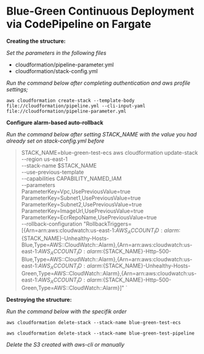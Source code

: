 # Blue-Green Continuous Deployment via CodePipeline on Fargate

**Creating the structure:**

*Set the parameters in the following files*

- cloudformation/pipeline-parameter.yml
- cloudformation/stack-config.yml

*Run the command below after completing authentication and aws profile settings;*

`aws cloudformation create-stack --template-body file://cloudformation/pipeline.yml --cli-input-yaml file://cloudformation/pipeline-parameter.yml`


**Configure alarm-based auto-rollback**

*Run the command below after setting STACK_NAME with the value you had already set on stack-config.yml before*

> STACK_NAME=blue-green-test-ecs
> aws cloudformation update-stack \
>   --region us-east-1 \
>   --stack-name $STACK_NAME  \
>   --use-previous-template \
>   --capabilities CAPABILITY_NAMED_IAM \
>   --parameters \
>        ParameterKey=Vpc,UsePreviousValue=true \
>        ParameterKey=Subnet1,UsePreviousValue=true \
>        ParameterKey=Subnet2,UsePreviousValue=true \
>        ParameterKey=ImageUrl,UsePreviousValue=true \
>        ParameterKey=EcrRepoName,UsePreviousValue=true \
>   --rollback-configuration "RollbackTriggers=[{Arn=arn:aws:cloudwatch:us-east-1:$AWS_ACCOUNT_ID:alarm:${STACK_NAME}-Unhealthy-Hosts-Blue,Type=AWS::CloudWatch::Alarm},{Arn=arn:aws:cloudwatch:us-east-1:$AWS_ACCOUNT_ID:alarm:${STACK_NAME}-Http-500-Blue,Type=AWS::CloudWatch::Alarm},{Arn=arn:aws:cloudwatch:us-east-1:$AWS_ACCOUNT_ID:alarm:${STACK_NAME}-Unhealthy-Hosts-Green,Type=AWS::CloudWatch::Alarm},{Arn=arn:aws:cloudwatch:us-east-1:$AWS_ACCOUNT_ID:alarm:${STACK_NAME}-Http-500-Green,Type=AWS::CloudWatch::Alarm}]" `


**Destroying the structure:**

*Run the command below with the specifik order*

`aws cloudformation delete-stack --stack-name blue-green-test-ecs` 

`aws cloudformation delete-stack --stack-name blue-green-test-pipeline`

*Delete the S3 created with aws-cli or manually*
